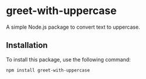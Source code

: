 # greet-with-uppercase

A simple Node.js package to convert text to uppercase.

## Installation

To install this package, use the following command:

```bash
npm install greet-with-uppercase
